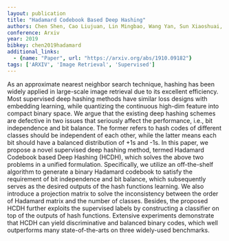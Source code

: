 ```yaml
---
layout: publication
title: "Hadamard Codebook Based Deep Hashing"
authors: Chen Shen, Cao Liujuan, Lin Mingbao, Wang Yan, Sun Xiaoshuai, Wu Chenglin, Qiu Jingfei, Ji Rongrong
conference: Arxiv
year: 2019
bibkey: chen2019hadamard
additional_links:
  - {name: "Paper", url: "https://arxiv.org/abs/1910.09182"}
tags: ['ARXIV', 'Image Retrieval', 'Supervised']
---
```

As an approximate nearest neighbor search technique, hashing has been widely
applied in large-scale image retrieval due to its excellent efficiency. Most
supervised deep hashing methods have similar loss designs with embedding
learning, while quantizing the continuous high-dim feature into compact binary
space. We argue that the existing deep hashing schemes are defective in two
issues that seriously affect the performance, i.e., bit independence and bit
balance. The former refers to hash codes of different classes should be
independent of each other, while the latter means each bit should have a
balanced distribution of +1s and -1s. In this paper, we propose a novel
supervised deep hashing method, termed Hadamard Codebook based Deep Hashing
(HCDH), which solves the above two problems in a unified formulation.
Specifically, we utilize an off-the-shelf algorithm to generate a binary
Hadamard codebook to satisfy the requirement of bit independence and bit
balance, which subsequently serves as the desired outputs of the hash functions
learning. We also introduce a projection matrix to solve the inconsistency
between the order of Hadamard matrix and the number of classes. Besides, the
proposed HCDH further exploits the supervised labels by constructing a
classifier on top of the outputs of hash functions. Extensive experiments
demonstrate that HCDH can yield discriminative and balanced binary codes, which
well outperforms many state-of-the-arts on three widely-used benchmarks.
